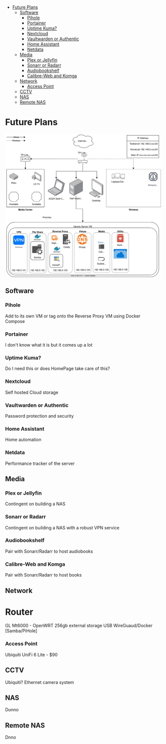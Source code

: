 - [Future Plans](#future-plans)
  - [Software](#software)
    - [Pihole](#pihole)
    - [Portainer](#portainer)
    - [Uptime Kuma?](#uptime-kuma)
    - [Nextcloud](#nextcloud)
    - [Vaultwarden or Authentic](#vaultwarden-or-authentic)
    - [Home Assistant](#home-assistant)
    - [Netdata](#netdata)
  - [Media](#media)
    - [Plex or Jellyfin](#plex-or-jellyfin)
    - [Sonarr or Radarr](#sonarr-or-radarr)
    - [Audiobookshelf](#audiobookshelf)
    - [Calibre-Web and Komga](#calibre-web-and-komga)
  - [Network](#network)
    - [Access Point](#access-point)
  - [CCTV](#cctv)
  - [NAS](#nas)
  - [Remote NAS](#remote-nas)

# Future Plans

![Network](docs/assets/FUTUREHomeLab.drawio.svg)

## Software
### Pihole
Add to its own VM or tag onto the Reverse Proxy VM using Docker Compose

### Portainer
I don't know what it is but it comes up a lot

### Uptime Kuma?
Do I need this or does HomePage take care of this?

### Nextcloud
Self hosted Cloud storage

### Vaultwarden or Authentic
Password protection and security

### Home Assistant
Home automation

### Netdata
Performance tracker of the server

## Media
### Plex or Jellyfin
Contingent on building a NAS
### Sonarr or Radarr
Contingent on building a NAS with a robust VPN service
### Audiobookshelf
Pair with Sonarr/Radarr to host audiobooks
### Calibre-Web and Komga
Pair with Sonarr/Radarr to host books
## Network
# Router
GL Mt6000 - OpenWRT
256gb external storage USB
WireGuaud/Docker [Samba/PiHole]

### Access Point 
Ubiquiti UniFi 6 Lite - $90

## CCTV
Ubiquiti?
Ethernet camera system

## NAS
Dunno

## Remote NAS
Dnno
